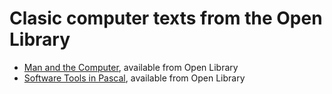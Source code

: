 
# Clasic computer texts from the Open Library

- [Man and the Computer](/blog/2025/02/10/Man_and_the_Computer.md), available from Open Library
- [Software Tools in Pascal](/blog/2018/07/22/software-tools-in-pascal.md), available from Open Library
